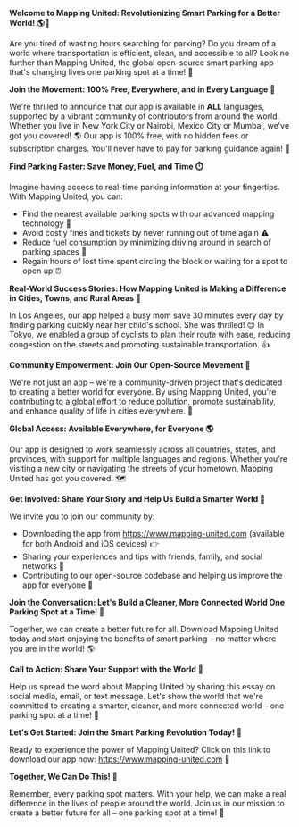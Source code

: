 **Welcome to Mapping United: Revolutionizing Smart Parking for a Better World! 🌎🚗**

Are you tired of wasting hours searching for parking? Do you dream of a world where transportation is efficient, clean, and accessible to all? Look no further than Mapping United, the global open-source smart parking app that's changing lives one parking spot at a time! 🤩

**Join the Movement: 100% Free, Everywhere, and in Every Language 🌈**

We're thrilled to announce that our app is available in **ALL** languages, supported by a vibrant community of contributors from around the world. Whether you live in New York City or Nairobi, Mexico City or Mumbai, we've got you covered! 🌎 Our app is 100% free, with no hidden fees or subscription charges. You'll never have to pay for parking guidance again! 💸

**Find Parking Faster: Save Money, Fuel, and Time ⏱️**

Imagine having access to real-time parking information at your fingertips. With Mapping United, you can:

* Find the nearest available parking spots with our advanced mapping technology 📍
* Avoid costly fines and tickets by never running out of time again ⚠️
* Reduce fuel consumption by minimizing driving around in search of parking spaces 🚗
* Regain hours of lost time spent circling the block or waiting for a spot to open up ⏰

**Real-World Success Stories: How Mapping United is Making a Difference in Cities, Towns, and Rural Areas 🌆**

In Los Angeles, our app helped a busy mom save 30 minutes every day by finding parking quickly near her child's school. She was thrilled! 😊 In Tokyo, we enabled a group of cyclists to plan their route with ease, reducing congestion on the streets and promoting sustainable transportation. 👍

**Community Empowerment: Join Our Open-Source Movement 🤝**

We're not just an app – we're a community-driven project that's dedicated to creating a better world for everyone. By using Mapping United, you're contributing to a global effort to reduce pollution, promote sustainability, and enhance quality of life in cities everywhere. 🌟

**Global Access: Available Everywhere, for Everyone 🌎**

Our app is designed to work seamlessly across all countries, states, and provinces, with support for multiple languages and regions. Whether you're visiting a new city or navigating the streets of your hometown, Mapping United has got you covered! 🗺️

**Get Involved: Share Your Story and Help Us Build a Smarter World 🌟**

We invite you to join our community by:

* Downloading the app from https://www.mapping-united.com (available for both Android and iOS devices) 👉
* Sharing your experiences and tips with friends, family, and social networks 📱
* Contributing to our open-source codebase and helping us improve the app for everyone 🤝

**Join the Conversation: Let's Build a Cleaner, More Connected World One Parking Spot at a Time! 🌟**

Together, we can create a better future for all. Download Mapping United today and start enjoying the benefits of smart parking – no matter where you are in the world! 🌎

**Call to Action: Share Your Support with the World 📢**

Help us spread the word about Mapping United by sharing this essay on social media, email, or text message. Let's show the world that we're committed to creating a smarter, cleaner, and more connected world – one parking spot at a time! 💪

**Let's Get Started: Join the Smart Parking Revolution Today! 🚀**

Ready to experience the power of Mapping United? Click on this link to download our app now: https://www.mapping-united.com 📲

**Together, We Can Do This! 🌟**

Remember, every parking spot matters. With your help, we can make a real difference in the lives of people around the world. Join us in our mission to create a better future for all – one parking spot at a time! 🚀